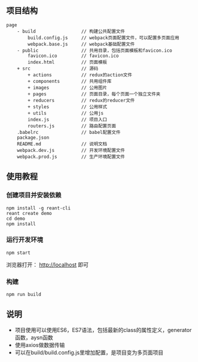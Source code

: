## 项目结构

```
page
	- build					// 构建公共配置文件
		build.config.js 	// webpack页面配置文件，可以配置多页面应用
		webpack.base.js 	// webpack基础配置文件
	- public				// 共用目录，包括页面模板和favicon.ico
		favicon.ico 		// favicon.ico
		index.html 			// 页面模板
	+ src 					// 源码
		+ actions 			// redux的action文件
		+ components 		// 共用组件库
		+ images			// 公用图片
		+ pages 			// 页面目录，每个页面一个独立文件夹
		+ reducers 			// redux的reducer文件
		+ styles 			// 公用样式
		+ utils 			// 公用js
		index.js 			// 项目入口
		routers.js 			// 路由配置页面
	.babelrc 				// babel配置文件
	package.json 			
	README.md 				// 说明文档
	webpack.dev.js 			// 开发环境配置文件
	webpack.prod.js 		// 生产环境配置文件
```

## 使用教程

### 创建项目并安装依赖
```
npm install -g reant-cli
reant create demo
cd demo
npm install
```

### 运行开发环境
```
npm start
```
浏览器打开： [http://localhost](http://localhost) 即可

### 构建
```
npm run build
```

## 说明

- 项目使用可以使用ES6，ES7语法，包括最新的class的属性定义，generator函数，aysn函数
- 使用axios做数据传输
- 可以在build/build.config.js里增加配置，是项目变为多页面项目

